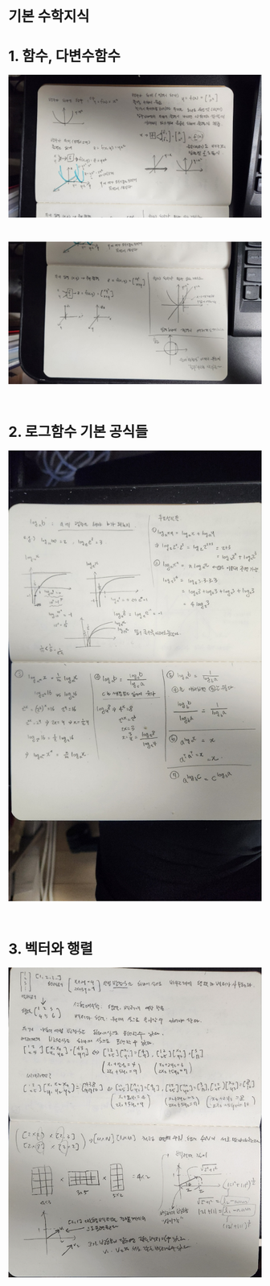 # 기본 수학지식

# 1. 함수, 다변수함수

![](./img/0-math-basic/1-function-multi-var-function/1.png)

<br/>



![](./img/0-math-basic/1-function-multi-var-function/2.png)

<br/>



# 2. 로그함수 기본 공식들

![](./img/0-math-basic/2-log-function-basic/1.png)

<br/>



# 3. 벡터와 행렬

![](./img/0-math-basic/3-vector-and-matrix/2.png)